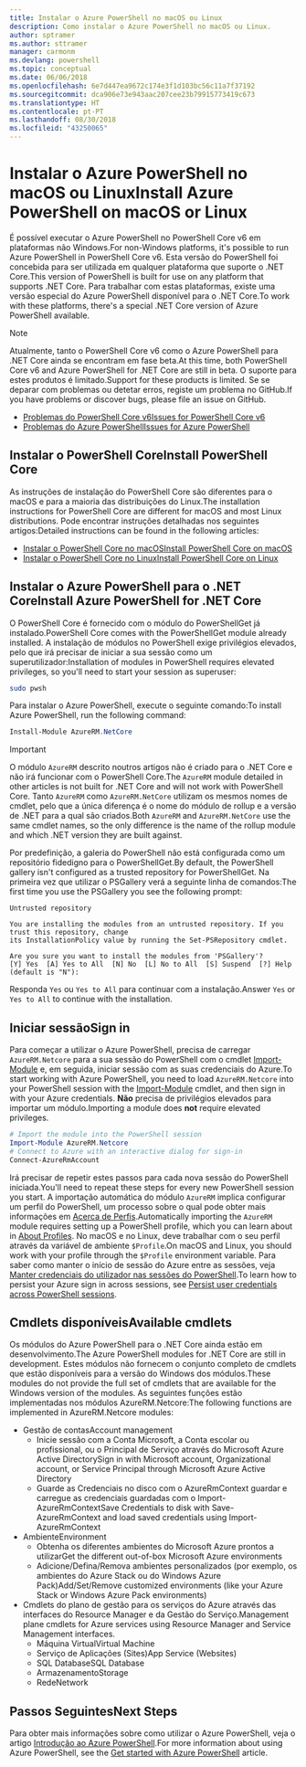 ```yaml
---
title: Instalar o Azure PowerShell no macOS ou Linux
description: Como instalar o Azure PowerShell no macOS ou Linux.
author: sptramer
ms.author: sttramer
manager: carmonm
ms.devlang: powershell
ms.topic: conceptual
ms.date: 06/06/2018
ms.openlocfilehash: 6e7d447ea9672c174e3f1d103bc56c11a7f37192
ms.sourcegitcommit: dca906e73e943aac207cee23b79915773419c673
ms.translationtype: HT
ms.contentlocale: pt-PT
ms.lasthandoff: 08/30/2018
ms.locfileid: "43250065"
---
```

# <a name="install-azure-powershell-on-macos-or-linux"></a><span data-ttu-id="202a5-103">Instalar o Azure PowerShell no macOS ou Linux</span><span class="sxs-lookup"><span data-stu-id="202a5-103">Install Azure PowerShell on macOS or Linux</span></span>

<span data-ttu-id="202a5-104">É possível executar o Azure PowerShell no PowerShell Core v6 em plataformas não Windows.</span><span class="sxs-lookup"><span data-stu-id="202a5-104">For non-Windows platforms, it's possible to run Azure PowerShell in PowerShell Core v6.</span></span> <span data-ttu-id="202a5-105">Esta versão do PowerShell foi concebida para ser utilizada em qualquer plataforma que suporte o .NET Core.</span><span class="sxs-lookup"><span data-stu-id="202a5-105">This version of PowerShell is built for use on any platform that supports .NET Core.</span></span> <span data-ttu-id="202a5-106">Para trabalhar com estas plataformas, existe uma versão especial do Azure PowerShell disponível para o .NET Core.</span><span class="sxs-lookup"><span data-stu-id="202a5-106">To work with these platforms, there's a special .NET Core version of Azure PowerShell available.</span></span>

> [!NOTE]
> <span data-ttu-id="202a5-107">Atualmente, tanto o PowerShell Core v6 como o Azure PowerShell para .NET Core ainda se encontram em fase beta.</span><span class="sxs-lookup"><span data-stu-id="202a5-107">At this time, both PowerShell Core v6 and Azure PowerShell for .NET Core are still in beta.</span></span>
> <span data-ttu-id="202a5-108">O suporte para estes produtos é limitado.</span><span class="sxs-lookup"><span data-stu-id="202a5-108">Support for these products is limited.</span></span> <span data-ttu-id="202a5-109">Se se deparar com problemas ou detetar erros, registe um problema no GitHub.</span><span class="sxs-lookup"><span data-stu-id="202a5-109">If you have problems or discover bugs, please file an issue on GitHub.</span></span>
>
> * [<span data-ttu-id="202a5-110">Problemas do PowerShell Core v6</span><span class="sxs-lookup"><span data-stu-id="202a5-110">Issues for PowerShell Core v6</span></span>](https://github.com/PowerShell/PowerShell/issues)
> * [<span data-ttu-id="202a5-111">Problemas do Azure PowerShell</span><span class="sxs-lookup"><span data-stu-id="202a5-111">Issues for Azure PowerShell</span></span>](https://github.com/azure/azure-docs-powershell/issues)

## <a name="install-powershell-core"></a><span data-ttu-id="202a5-112">Instalar o PowerShell Core</span><span class="sxs-lookup"><span data-stu-id="202a5-112">Install PowerShell Core</span></span>

<span data-ttu-id="202a5-113">As instruções de instalação do PowerShell Core são diferentes para o macOS e para a maioria das distribuições do Linux.</span><span class="sxs-lookup"><span data-stu-id="202a5-113">The installation instructions for PowerShell Core are different for macOS and most Linux distributions.</span></span>
<span data-ttu-id="202a5-114">Pode encontrar instruções detalhadas nos seguintes artigos:</span><span class="sxs-lookup"><span data-stu-id="202a5-114">Detailed instructions can be found in the following articles:</span></span>

* [<span data-ttu-id="202a5-115">Instalar o PowerShell Core no macOS</span><span class="sxs-lookup"><span data-stu-id="202a5-115">Install PowerShell Core on macOS</span></span>](/powershell/scripting/setup/installing-powershell-core-on-macos)
* [<span data-ttu-id="202a5-116">Instalar o PowerShell Core no Linux</span><span class="sxs-lookup"><span data-stu-id="202a5-116">Install PowerShell Core on Linux</span></span>](/powershell/scripting/setup/installing-powershell-core-on-linux)

## <a name="install-azure-powershell-for-net-core"></a><span data-ttu-id="202a5-117">Instalar o Azure PowerShell para o .NET Core</span><span class="sxs-lookup"><span data-stu-id="202a5-117">Install Azure PowerShell for .NET Core</span></span>

<span data-ttu-id="202a5-118">O PowerShell Core é fornecido com o módulo do PowerShellGet já instalado.</span><span class="sxs-lookup"><span data-stu-id="202a5-118">PowerShell Core comes with the PowerShellGet module already installed.</span></span> <span data-ttu-id="202a5-119">A instalação de módulos no PowerShell exige privilégios elevados, pelo que irá precisar de iniciar a sua sessão como um superutilizador:</span><span class="sxs-lookup"><span data-stu-id="202a5-119">Installation of modules in PowerShell requires elevated privileges, so you'll need to start your session as superuser:</span></span>

```bash
sudo pwsh
```

<span data-ttu-id="202a5-120">Para instalar o Azure PowerShell, execute o seguinte comando:</span><span class="sxs-lookup"><span data-stu-id="202a5-120">To install Azure PowerShell, run the following command:</span></span>

```powershell
Install-Module AzureRM.NetCore
```

> [!IMPORTANT]
> <span data-ttu-id="202a5-121">O módulo `AzureRM` descrito noutros artigos não é criado para o .NET Core e não irá funcionar com o PowerShell Core.</span><span class="sxs-lookup"><span data-stu-id="202a5-121">The `AzureRM` module detailed in other articles is not built for .NET Core and will not work with PowerShell Core.</span></span> <span data-ttu-id="202a5-122">Tanto `AzureRM` como `AzureRM.NetCore` utilizam os mesmos nomes de cmdlet, pelo que a única diferença é o nome do módulo de rollup e a versão de .NET para a qual são criados.</span><span class="sxs-lookup"><span data-stu-id="202a5-122">Both `AzureRM` and `AzureRM.NetCore` use the same cmdlet names, so the only difference is the name of the rollup module and which .NET version they are built against.</span></span>

<span data-ttu-id="202a5-123">Por predefinição, a galeria do PowerShell não está configurada como um repositório fidedigno para o PowerShellGet.</span><span class="sxs-lookup"><span data-stu-id="202a5-123">By default, the PowerShell gallery isn't configured as a trusted repository for PowerShellGet.</span></span> <span data-ttu-id="202a5-124">Na primeira vez que utilizar o PSGallery verá a seguinte linha de comandos:</span><span class="sxs-lookup"><span data-stu-id="202a5-124">The first time you use the PSGallery you see the following prompt:</span></span>

```output
Untrusted repository

You are installing the modules from an untrusted repository. If you trust this repository, change
its InstallationPolicy value by running the Set-PSRepository cmdlet.

Are you sure you want to install the modules from 'PSGallery'?
[Y] Yes  [A] Yes to All  [N] No  [L] No to All  [S] Suspend  [?] Help (default is "N"):
```

<span data-ttu-id="202a5-125">Responda `Yes` ou `Yes to All` para continuar com a instalação.</span><span class="sxs-lookup"><span data-stu-id="202a5-125">Answer `Yes` or `Yes to All` to continue with the installation.</span></span>

## <a name="sign-in"></a><span data-ttu-id="202a5-126">Iniciar sessão</span><span class="sxs-lookup"><span data-stu-id="202a5-126">Sign in</span></span>

<span data-ttu-id="202a5-127">Para começar a utilizar o Azure PowerShell, precisa de carregar `AzureRM.Netcore` para a sua sessão do PowerShell com o cmdlet [Import-Module](/powershell/module/Microsoft.PowerShell.Core/Import-Module) e, em seguida, iniciar sessão com as suas credenciais do Azure.</span><span class="sxs-lookup"><span data-stu-id="202a5-127">To start working with Azure PowerShell, you need to load `AzureRM.Netcore` into your PowerShell session with the [Import-Module](/powershell/module/Microsoft.PowerShell.Core/Import-Module) cmdlet, and then sign in with your Azure credentials.</span></span> <span data-ttu-id="202a5-128">__Não__ precisa de privilégios elevados para importar um módulo.</span><span class="sxs-lookup"><span data-stu-id="202a5-128">Importing a module does __not__ require elevated privileges.</span></span>

```powershell
# Import the module into the PowerShell session
Import-Module AzureRM.Netcore
# Connect to Azure with an interactive dialog for sign-in
Connect-AzureRmAccount
```

<span data-ttu-id="202a5-129">Irá precisar de repetir estes passos para cada nova sessão do PowerShell iniciada.</span><span class="sxs-lookup"><span data-stu-id="202a5-129">You'll need to repeat these steps for every new PowerShell session you start.</span></span> <span data-ttu-id="202a5-130">A importação automática do módulo `AzureRM` implica configurar um perfil do PowerShell, um processo sobre o qual pode obter mais informações em [Acerca de Perfis](/powershell/module/microsoft.powershell.core/about/about_profiles).</span><span class="sxs-lookup"><span data-stu-id="202a5-130">Automatically importing the `AzureRM` module requires setting up a PowerShell profile, which you can learn about in [About Profiles](/powershell/module/microsoft.powershell.core/about/about_profiles).</span></span>
<span data-ttu-id="202a5-131">No macOS e no Linux, deve trabalhar com o seu perfil através da variável de ambiente `$Profile`.</span><span class="sxs-lookup"><span data-stu-id="202a5-131">On macOS and Linux, you should work with your profile through the `$Profile` environment variable.</span></span> <span data-ttu-id="202a5-132">Para saber como manter o início de sessão do Azure entre as sessões, veja [Manter credenciais do utilizador nas sessões do PowerShell](context-persistence.md).</span><span class="sxs-lookup"><span data-stu-id="202a5-132">To learn how to persist your Azure sign in across sessions, see [Persist user credentials across PowerShell sessions](context-persistence.md).</span></span>

## <a name="available-cmdlets"></a><span data-ttu-id="202a5-133">Cmdlets disponíveis</span><span class="sxs-lookup"><span data-stu-id="202a5-133">Available cmdlets</span></span>

<span data-ttu-id="202a5-134">Os módulos do Azure PowerShell para o .NET Core ainda estão em desenvolvimento.</span><span class="sxs-lookup"><span data-stu-id="202a5-134">The Azure PowerShell modules for .NET Core are still in development.</span></span> <span data-ttu-id="202a5-135">Estes módulos não fornecem o conjunto completo de cmdlets que estão disponíveis para a versão do Windows dos módulos.</span><span class="sxs-lookup"><span data-stu-id="202a5-135">These modules do not provide the full set of cmdlets that are available for the Windows version of the modules.</span></span> <span data-ttu-id="202a5-136">As seguintes funções estão implementadas nos módulos AzureRM.Netcore:</span><span class="sxs-lookup"><span data-stu-id="202a5-136">The following functions are implemented in AzureRM.Netcore modules:</span></span>

* <span data-ttu-id="202a5-137">Gestão de contas</span><span class="sxs-lookup"><span data-stu-id="202a5-137">Account management</span></span>
  * <span data-ttu-id="202a5-138">Inicie sessão com a Conta Microsoft, a Conta escolar ou profissional, ou o Principal de Serviço através do Microsoft Azure Active Directory</span><span class="sxs-lookup"><span data-stu-id="202a5-138">Sign in with Microsoft account, Organizational account, or Service Principal through Microsoft Azure Active Directory</span></span>
  * <span data-ttu-id="202a5-139">Guarde as Credenciais no disco com o AzureRmContext guardar e carregue as credenciais guardadas com o Import-AzureRmContext</span><span class="sxs-lookup"><span data-stu-id="202a5-139">Save Credentials to disk with Save-AzureRmContext and load saved credentials using Import-AzureRmContext</span></span>
* <span data-ttu-id="202a5-140">Ambiente</span><span class="sxs-lookup"><span data-stu-id="202a5-140">Environment</span></span>
  * <span data-ttu-id="202a5-141">Obtenha os diferentes ambientes do Microsoft Azure prontos a utilizar</span><span class="sxs-lookup"><span data-stu-id="202a5-141">Get the different out-of-box Microsoft Azure environments</span></span>
  * <span data-ttu-id="202a5-142">Adicione/Defina/Remova ambientes personalizados (por exemplo, os ambientes do Azure Stack ou do Windows Azure Pack)</span><span class="sxs-lookup"><span data-stu-id="202a5-142">Add/Set/Remove customized environments (like your Azure Stack or Windows Azure Pack environments)</span></span>
* <span data-ttu-id="202a5-143">Cmdlets do plano de gestão para os serviços do Azure através das interfaces do Resource Manager e da Gestão do Serviço.</span><span class="sxs-lookup"><span data-stu-id="202a5-143">Management plane cmdlets for Azure services using Resource Manager and Service Management interfaces.</span></span>
  * <span data-ttu-id="202a5-144">Máquina Virtual</span><span class="sxs-lookup"><span data-stu-id="202a5-144">Virtual Machine</span></span>
  * <span data-ttu-id="202a5-145">Serviço de Aplicações (Sites)</span><span class="sxs-lookup"><span data-stu-id="202a5-145">App Service (Websites)</span></span>
  * <span data-ttu-id="202a5-146">SQL Database</span><span class="sxs-lookup"><span data-stu-id="202a5-146">SQL Database</span></span>
  * <span data-ttu-id="202a5-147">Armazenamento</span><span class="sxs-lookup"><span data-stu-id="202a5-147">Storage</span></span>
  * <span data-ttu-id="202a5-148">Rede</span><span class="sxs-lookup"><span data-stu-id="202a5-148">Network</span></span>

## <a name="next-steps"></a><span data-ttu-id="202a5-149">Passos Seguintes</span><span class="sxs-lookup"><span data-stu-id="202a5-149">Next Steps</span></span>

<span data-ttu-id="202a5-150">Para obter mais informações sobre como utilizar o Azure PowerShell, veja o artigo [Introdução ao Azure PowerShell](get-started-azureps.md).</span><span class="sxs-lookup"><span data-stu-id="202a5-150">For more information about using Azure PowerShell, see the [Get started with Azure PowerShell](get-started-azureps.md) article.</span></span>
